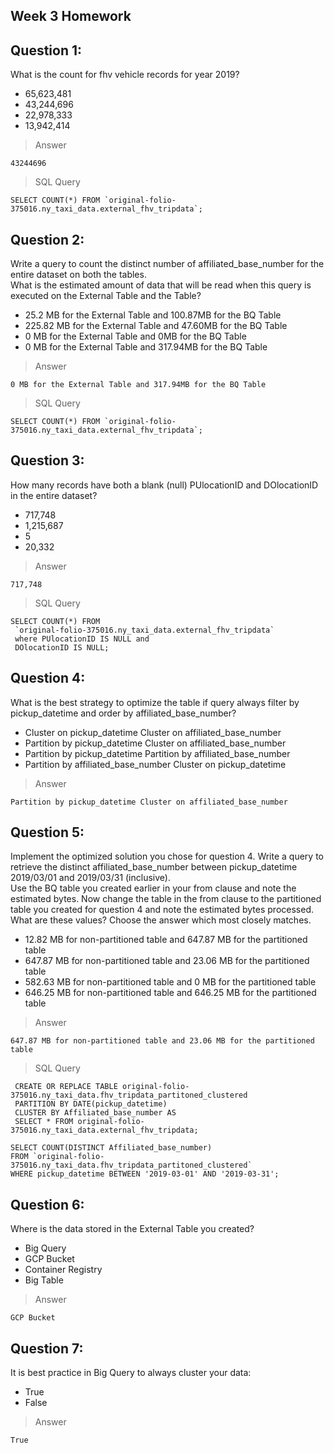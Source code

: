 ## Week 3 Homework

## Question 1:
What is the count for fhv vehicle records for year 2019?
- 65,623,481
- 43,244,696
- 22,978,333
- 13,942,414

> Answer
```
43244696
```
> SQL Query
```
SELECT COUNT(*) FROM `original-folio-375016.ny_taxi_data.external_fhv_tripdata`;
```
## Question 2:
Write a query to count the distinct number of affiliated_base_number for the entire dataset on both the tables.</br> 
What is the estimated amount of data that will be read when this query is executed on the External Table and the Table?

- 25.2 MB for the External Table and 100.87MB for the BQ Table
- 225.82 MB for the External Table and 47.60MB for the BQ Table
- 0 MB for the External Table and 0MB for the BQ Table
- 0 MB for the External Table and 317.94MB for the BQ Table 

> Answer
```
0 MB for the External Table and 317.94MB for the BQ Table 
```
> SQL Query
```
SELECT COUNT(*) FROM `original-folio-375016.ny_taxi_data.external_fhv_tripdata`;
```
## Question 3:
How many records have both a blank (null) PUlocationID and DOlocationID in the entire dataset?
- 717,748
- 1,215,687
- 5
- 20,332

> Answer
```
717,748
```
> SQL Query
```
SELECT COUNT(*) FROM 
 `original-folio-375016.ny_taxi_data.external_fhv_tripdata` 
 where PUlocationID IS NULL and 
 DOlocationID IS NULL;
```

## Question 4:
What is the best strategy to optimize the table if query always filter by pickup_datetime and order by affiliated_base_number?
- Cluster on pickup_datetime Cluster on affiliated_base_number
- Partition by pickup_datetime Cluster on affiliated_base_number
- Partition by pickup_datetime Partition by affiliated_base_number
- Partition by affiliated_base_number Cluster on pickup_datetime
> Answer
```
Partition by pickup_datetime Cluster on affiliated_base_number
```
## Question 5:
Implement the optimized solution you chose for question 4. Write a query to retrieve the distinct affiliated_base_number between pickup_datetime 2019/03/01 and 2019/03/31 (inclusive).</br> 
Use the BQ table you created earlier in your from clause and note the estimated bytes. Now change the table in the from clause to the partitioned table you created for question 4 and note the estimated bytes processed. What are these values? Choose the answer which most closely matches.
- 12.82 MB for non-partitioned table and 647.87 MB for the partitioned table
- 647.87 MB for non-partitioned table and 23.06 MB for the partitioned table
- 582.63 MB for non-partitioned table and 0 MB for the partitioned table
- 646.25 MB for non-partitioned table and 646.25 MB for the partitioned table
> Answer
```
647.87 MB for non-partitioned table and 23.06 MB for the partitioned table
```
> SQL Query
```
 CREATE OR REPLACE TABLE original-folio-375016.ny_taxi_data.fhv_tripdata_partitoned_clustered
 PARTITION BY DATE(pickup_datetime)
 CLUSTER BY Affiliated_base_number AS
 SELECT * FROM original-folio-375016.ny_taxi_data.external_fhv_tripdata;
 
SELECT COUNT(DISTINCT Affiliated_base_number)
FROM `original-folio-375016.ny_taxi_data.fhv_tripdata_partitoned_clustered` 
WHERE pickup_datetime BETWEEN '2019-03-01' AND '2019-03-31';
```

## Question 6: 
Where is the data stored in the External Table you created?

- Big Query
- GCP Bucket
- Container Registry
- Big Table
> Answer
```
GCP Bucket
```

## Question 7:
It is best practice in Big Query to always cluster your data:
- True
- False

> Answer
```
True
```

